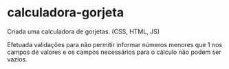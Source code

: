 # calculadora-gorjeta
Criada uma calculadora de gorjetas. (CSS, HTML, JS)

Efetuada validações para não permitir informar números menores que 1 nos campos de valores e os campos necessários para o cálculo não podem ser vazios.
